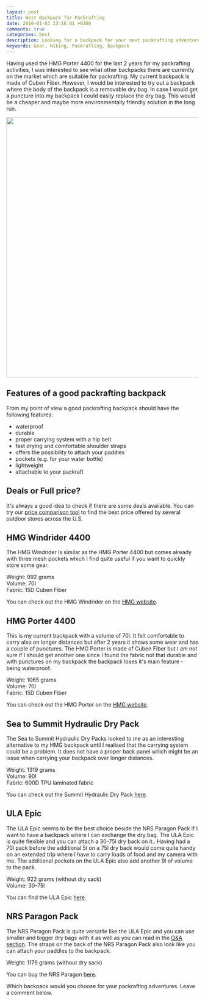 ```yaml
---
layout: post
title: Best Backpack for Packrafting
date: 2016-01-03 22:16:01 +0200
comments: true
categories: best
description: Looking for a backpack for your next packrafting adventure?
keywords: Gear, Hiking, Packrafting, backpack
---
```

Having used the HMG Porter 4400 for the last 2 years for my packrafting activities, I was interested to see what other backpacks there are currently on the market which are suitable for packrafting. My current backpack is made of Cuben Fiber. However, I would be interested to try out a backpack where the body of the backpack is a removable dry bag. In case I would get a puncture into my backpack I could easily replace the dry bag. This would be a cheaper and maybe more environmentally friendly solution in the long run.

<a href="https://www.flickr.com/photos/90204224@N07/13979508784" title="The best backpack for packrafting"><img src="https://c2.staticflickr.com/8/7211/13979508784_43bee1910b_b.jpg" width="1024" height="683"></a>

<!--more-->

## Features of a good packrafting backpack
From my point of view a good packrafting backpack should have the following features:

* waterproof 
* durable
* proper carrying system with a hip belt
* fast drying and comfortable shoulder straps
* offers the possibility to attach your paddles
* pockets (e.g. for your water bottle)
* lightweight
* attachable to your packraft

## Deals or Full price?
It's always a good idea to check if there are some deals available. You can try our [price comparison tool][1] to find the best price offered by several outdoor stores across the U.S.

## HMG Windrider 4400
The HMG Windrider is similar as the HMG Porter 4400 but comes already with three mesh pockets which I find quite useful if you want to quickly store some gear.

Weight: 992 grams  
Volume: 70l  
Fabric: 15D Cuben Fiber  

You can check out the HMG Windrider on the [HMG website][2].

## HMG Porter 4400
This is my current backpack with a volume of 70l. It felt comfortable to carry also on longer distances but after 2 years it shows some wear and has a couple of punctures. The HMG Porter is made of Cuben Fiber but I am not sure if I should get another one since I found the fabric not that durable and with punctures on my backpack the backpack loses it's main feature - being waterproof. 

Weight: 1065 grams  
Volume: 70l  
Fabric: 15D Cuben Fiber

You can check out the HMG Porter on the [HMG website][3].

## Sea to Summit Hydraulic Dry Pack
The Sea to Summit Hydraulic Dry Packs looked to me as an interesting alternative to my HMG backpack until I realised that the carrying system could be a problem. It does not have a proper back panel which might be an issue when carrying your backpack over longer distances.

Weight: 1319 grams  
Volume: 90l  
Fabric: 600D TPU laminated fabric

You can check out the Summit Hydraulic Dry Pack [here][4].

## ULA Epic
The ULA Epic seems to be the best choice beside the NRS Paragon Pack if I want to have a backpack where I can exchange the dry bag. The ULA Epic is quite flexible and you can attach a 30-75l dry back on it.. Having had a 70l pack before the additional 5l on a 75l dry back would come quite handy on an extended trip where I have to carry loads of food and my camera with me. The additional pockets on the ULA Epic also add another 9l of volume to the pack.

Weight: 922 grams (without dry sack)  
Volume: 30-75l  

You can find the ULA Epic [here][5].

## NRS Paragon Pack
The NRS Paragon Pack is quite versatile like the ULA Epic and you can use smaller and bigger dry bags with it as well as you can read in the [Q&A section][6]. The straps on the back of the NRS Paragon Pack also look like you can attach your paddles to the backpack.

Weight: 1179 grams (without dry sack)

You can buy the NRS Paragon [here][7].

Which backpack would you choose for your packrafting adventures. Leave a comment below.

[1]:	http://www.hikeventures.com/deals/
[2]:	http://bit.ly/1IyJksY
[3]:	http://bit.ly/1IyJ8dq
[4]:	http://bit.ly/1C1hoFt
[5]:	http://www.ula-equipment.com/product_p/epic.htm
[6]:	http://www.nrs.com/product/2933/nrs-paragon-pack2
[7]:	http://bit.ly/1GABxcz